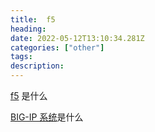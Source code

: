 ```yaml
---
title:  f5
heading: 
date: 2022-05-12T13:10:34.281Z
categories: ["other"]
tags: 
description: 
---
```


[f5](https://www.f5.com.cn/services/training/free-training-courses/getting-started-with-big-ip) 是什么



[BIG-IP 系统]()是什么